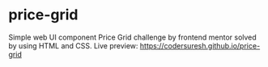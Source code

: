 # price-grid
Simple web UI component Price Grid challenge by frontend mentor solved by using HTML and CSS.
Live preview: https://codersuresh.github.io/price-grid
